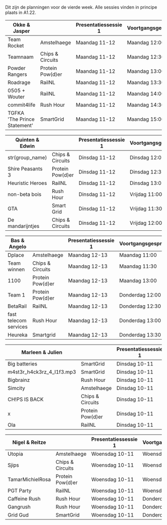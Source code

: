 Dit zijn de planningen voor de vierde week.
Alle sessies vinden in principe plaats in A1.22.

| Okke & Jasper                |                    | Presentatiessessie 1   | Voortgangsgesprek   |  
| ---------------------------- | ------------------ | ---------------------- | ------------------- |  
| Team Rocket                  | Amstelhaege        | Maandag 11-12          | Maandag 12:00       |  
| Teamnaam                     | Chips & Circuits   | Maandag 11-12          | Maandag 12:30       |  
| Powder Rangers               | Protein Pow(d)er   | Maandag 11-12          | Maandag 13:00       |  
| Roadrage                     | RailNL             | Maandag 11-12          | Maandag 13:30       |  
| 0505 + Wouter                | RailNL             | Maandag 11-12          | Maandag 14:00       |  
| commit4life                  | Rush Hour          | Maandag 11-12          | Maandag 14:30       |  
| TGFKA 'The Prince Statement' | SmartGrid          | Maandag 11-12          | Maandag 15:00       |  

| Quinten & Edwin              |                    | Presentatiessessie 1   | Voortgangsgesprek   |  
| ---------------------------- | ------------------ | ---------------------- | ------------------- |  
| str(group_name)              | Chips & Circuits   | Dinsdag 11-12          | Dinsdag 12:00       |  
| Shire Peasants 3             | Protein Pow(d)er   | Dinsdag 11-12          | Dinsdag 12:30       |  
| Heuristic Heroes             | RailNL             | Dinsdag 11-12          | Dinsdag 13:00       |  
| non-beta bois                | Rush Hour          | Dinsdag 11-12          | Vrijdag 11:00       |  
| GTA                          | Smart Grid         | Dinsdag 11-12          | Vrijdag 11:30       |  
| De mandarijntjes             | Chips & Circuits   | Dinsdag 11-12          | Vrijdag 12:00       |  

| Bas & Angelo                 |                    | Presentatiessessie 1   | Voortgangsgesprek   |  
| ---------------------------- | ------------------ | ---------------------- | ------------------- |  
| Dplace                       | Amstelhaege        | Maandag 12-13          | Maandag 11:00       |  
| Team winnen                  | Chips & Circuits   | Maandag 12-13          | Maandag 11:30       |  
| 1100                         | Protein Pow(d)er   | Maandag 12-13          | Maandag 13:00       |  
| Team 1                       | Protein Pow(d)er   | Maandag 12-13          | Donderdag 12:00     |  
| BetaRail                     | RailNL             | Maandag 12-13          | Donderdag 12:30     |  
| fast telecom services        | Rush Hour          | Maandag 12-13          | Donderdag 13:00     |  
| Heureka                      | Smartgrid          | Maandag 12-13          | Donderdag 13:30     |  

| Marleen & Julien                                   |                  | Presentatiessessie 1 | Voortgangsgesprek |
|----------------------------------------------------|------------------|----------------------|-------------------|
| Big batteries                                      | SmartGrid        | Dinsdag 10-11        | Maandag 10:30     |
| m4st3r_h4ck3rz_4_l1f3.mp3                          | SmartGrid        | Dinsdag 10-11        | Maandag 11:00     |
| Bigbrainz                                          | Rush Hour        | Dinsdag 10-11        | Maandag 11:30     |
| Simcity                                            | Amstelhaege      | Dinsdag 10-11        | Dinsdag 11:00     |
| CH!PS IS BACK                                      | Chips & Circuits | Dinsdag 10-11        | Dinsdag 11:30     |
| x                                                  | Protein Pow(d)er | Dinsdag 10-11        | Dinsdag 12:00     |
| Ola                                                | RailNL           | Dinsdag 10-11        | Dinsdag 12:30     |

| Nigel & Reitze               |                    | Presentatiessessie 1   | Voortgangsgesprek   |  
| ---------------------------- | ------------------ | ---------------------- | ------------------- |  
| Utopia                       | Amstelhaege        | Woensdag 10-11         | Woensdag 11:00      |  
| Sjips                        | Chips & Circuits   | Woensdag 10-11         | Woensdag 11:30      |  
| TamarMichielRosa             | Protein Pow(d)er   | Woensdag 10-11         | Woensdag 12:00      |  
| PGT Party                    | RailNL             | Woensdag 10-11         | Woensdag 12:30      |  
| Caffeine Rush                | Rush Hour          | Woensdag 10-11         | Donderdag 11:00     |  
| Gangrush                     | Rush Hour          | Woensdag 10-11         | Donderdag 11:30     |  
| Grid Gud                     | SmartGrid          | Woensdag 10-11         | Donderdag 12:00     |  
